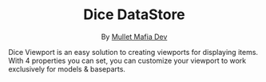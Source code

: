<div align="center">
<h1>Dice DataStore</h1>

By [Mullet Mafia Dev](https://www.roblox.com/groups/5018486/Mullet-Mafia-Dev#!/about)
</div>

Dice Viewport is an easy solution to creating viewports for displaying items. With 4 properties you can set, you can customize your viewport to work exclusively for models & baseparts.
